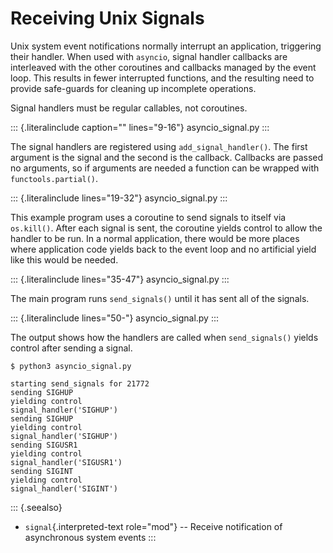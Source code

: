 Receiving Unix Signals
======================

Unix system event notifications normally interrupt an application,
triggering their handler. When used with `asyncio`, signal handler
callbacks are interleaved with the other coroutines and callbacks
managed by the event loop. This results in fewer interrupted functions,
and the resulting need to provide safe-guards for cleaning up incomplete
operations.

Signal handlers must be regular callables, not coroutines.

::: {.literalinclude caption="" lines="9-16"}
asyncio\_signal.py
:::

The signal handlers are registered using `add_signal_handler()`. The
first argument is the signal and the second is the callback. Callbacks
are passed no arguments, so if arguments are needed a function can be
wrapped with `functools.partial()`.

::: {.literalinclude lines="19-32"}
asyncio\_signal.py
:::

This example program uses a coroutine to send signals to itself via
`os.kill()`. After each signal is sent, the coroutine yields control to
allow the handler to be run. In a normal application, there would be
more places where application code yields back to the event loop and no
artificial yield like this would be needed.

::: {.literalinclude lines="35-47"}
asyncio\_signal.py
:::

The main program runs `send_signals()` until it has sent all of the
signals.

::: {.literalinclude lines="50-"}
asyncio\_signal.py
:::

The output shows how the handlers are called when `send_signals()`
yields control after sending a signal.

``` {.sourceCode .none}
$ python3 asyncio_signal.py

starting send_signals for 21772
sending SIGHUP
yielding control
signal_handler('SIGHUP')
sending SIGHUP
yielding control
signal_handler('SIGHUP')
sending SIGUSR1
yielding control
signal_handler('SIGUSR1')
sending SIGINT
yielding control
signal_handler('SIGINT')
```

::: {.seealso}
-   `signal`{.interpreted-text role="mod"} \-- Receive notification of
    asynchronous system events
:::
